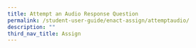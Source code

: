 ```yaml
---
title: Attempt an Audio Response Question
permalink: /student-user-guide/enact-assign/attemptaudio/
description: ""
third_nav_title: Assign
---
```


